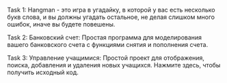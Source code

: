 Task 1:  Hangman - это игра в угадайку, в которой у вас есть несколько букв слова, и вы должны угадать остальное, не делая слишком много ошибок, иначе вы будете повешены.

Task 2: Банковский счет: Простая программа для моделирования вашего банковского счета с функциями снятия и пополнения счета. 

Task 3: Управление учащимися: Простой проект для отображения, поиска, добавления и удаления новых учащихся. Нажмите здесь, чтобы получить исходный код.

